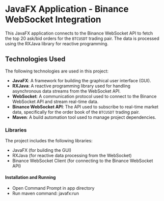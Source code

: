 # JavaFX Application - Binance WebSocket Integration

This JavaFX application connects to the Binance WebSocket API to fetch the top 20 ask/bid orders for the `BTCUSDT` trading pair. The data is processed using the RXJava library for reactive programming.

## Technologies Used

The following technologies are used in this project:

- **JavaFX**: A framework for building the graphical user interface (GUI).
- **RXJava**: A reactive programming library used for handling asynchronous data streams from the WebSocket API.
- **WebSocket**: A communication protocol used to connect to the Binance WebSocket API and stream real-time data.
- **Binance WebSocket API**: The API used to subscribe to real-time market data, specifically for the order book of the `BTCUSDT` trading pair.
- **Maven**: A build automation tool used to manage project dependencies.

### Libraries

The project includes the following libraries:

- JavaFX (for building the GUI)
- RXJava (for reactive data processing from the WebSocket)
- Binance WebSocket Client (for connecting to the Binance WebSocket API)

#### Installation and Running
- Open Command Prompt in app directory
- Run maven command: javafx:run
